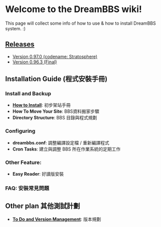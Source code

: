 # Welcome to the DreamBBS wiki!

This page will collect some info of how to use & how to install DreamBBS system. :)

## [Releases](https://github.com/ccns/dreambbs/releases)
  + [Version 0.97.0 (codename: Stratosphere)](https://github.com/ccns/dreambbs/releases/tag/v0.97.0)
  + [Version 0.96.3 (Final)](https://github.com/ccns/dreambbs/releases/tag/v0.96.3)

## Installation Guide (程式安裝手冊)

### Install and Backup
  + [**How to Install**](https://github.com/ccns/dreamlandbbs/wiki/INSTALL): 初步架站手冊
  + **How To Move Your Site**: BBS資料搬家步驟
  + **Directory Structure**: BBS 目錄與程式規劃

### Configuring
  + **dreambbs.conf**: 調整編譯設定檔 / 重新編譯程式
  + **Cron Tasks**: 建立與調整 BBS 所在作業系統的定期工作

### Other Feature:
  + **Easy Reader**: 好讀版安裝

### **FAQ**: 安裝常見問題

## Other plan 其他測試計劃

  + **[To Do and Version Management](VERSION)**: 版本規劃

